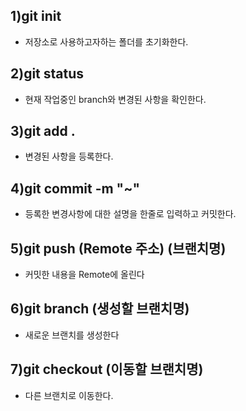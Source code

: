 ## 1)git init
 - 저장소로 사용하고자하는 폴더를 초기화한다.
## 2)git status
 - 현재 작업중인 branch와 변경된 사항을 확인한다.
## 3)git add .
 - 변경된 사항을 등록한다.
## 4)git commit -m "~" 
 - 등록한 변경사항에 대한 설명을 한줄로 입력하고 커밋한다.
## 5)git push (Remote 주소) (브랜치명) 
 - 커밋한 내용을 Remote에 올린다
## 6)git branch (생성할 브랜치명) 
 - 새로운 브랜치를 생성한다
## 7)git checkout (이동할 브랜치명) 
 - 다른 브랜치로 이동한다. 
